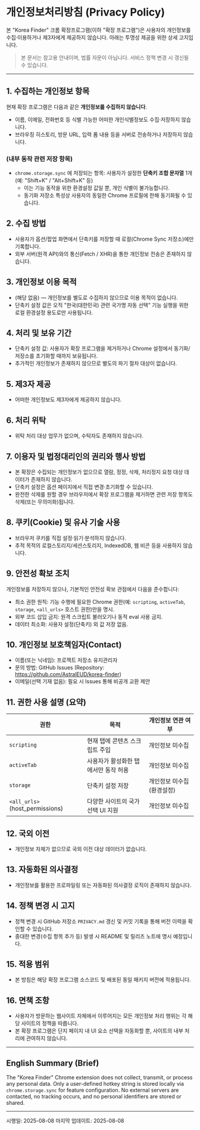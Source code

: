 # 개인정보처리방침 (Privacy Policy)

본 "Korea Finder" 크롬 확장프로그램(이하 "확장 프로그램")은 사용자의 개인정보를 수집·이용하거나 제3자에게 제공하지 않습니다. 아래는 투명성 제공을 위한 상세 고지입니다.

> 본 문서는 참고용 안내이며, 법률 자문이 아닙니다. 서비스 정책 변경 시 갱신될 수 있습니다.

---
## 1. 수집하는 개인정보 항목
현재 확장 프로그램은 다음과 같은 **개인정보를 수집하지 않습니다**.
- 이름, 이메일, 전화번호 등 식별 가능한 어떠한 개인식별정보도 수집·저장하지 않습니다.
- 브라우징 히스토리, 방문 URL, 입력 폼 내용 등을 서버로 전송하거나 저장하지 않습니다.

### (내부 동작 관련 저장 항목)
- `chrome.storage.sync` 에 저장되는 항목: 사용자가 설정한 **단축키 조합 문자열** 1개 (예: "Shift+K" / "Alt+Shift+K" 등)
  - 이는 기능 동작을 위한 환경설정 값일 뿐, 개인 식별이 불가능합니다.
  - 동기화 저장소 특성상 사용자의 동일한 Chrome 프로필에 한해 동기화될 수 있습니다.

## 2. 수집 방법
- 사용자가 옵션/팝업 화면에서 단축키를 저장할 때 로컬(Chrome Sync 저장소)에만 기록합니다.
- 외부 서버(원격 API)와의 통신(Fetch / XHR)을 통한 개인정보 전송은 존재하지 않습니다.

## 3. 개인정보 이용 목적
- (해당 없음) — 개인정보를 별도로 수집하지 않으므로 이용 목적이 없습니다.
- 단축키 설정 값은 오직 "한국(대한민국) 관련 국가명 자동 선택" 기능 실행을 위한 로컬 환경설정 용도로만 사용됩니다.

## 4. 처리 및 보유 기간
- 단축키 설정 값: 사용자가 확장 프로그램을 제거하거나 Chrome 설정에서 동기화/저장소를 초기화할 때까지 보유됩니다.
- 추가적인 개인정보가 존재하지 않으므로 별도의 파기 절차 대상이 없습니다.

## 5. 제3자 제공
- 어떠한 개인정보도 제3자에게 제공하지 않습니다.

## 6. 처리 위탁
- 위탁 처리 대상 업무가 없으며, 수탁자도 존재하지 않습니다.

## 7. 이용자 및 법정대리인의 권리와 행사 방법
- 본 확장은 수집되는 개인정보가 없으므로 열람, 정정, 삭제, 처리정지 요청 대상 데이터가 존재하지 않습니다.
- 단축키 설정은 옵션 페이지에서 직접 변경·초기화할 수 있습니다.
- 완전한 삭제를 원할 경우 브라우저에서 확장 프로그램을 제거하면 관련 저장 항목도 삭제(또는 무의미화)됩니다.

## 8. 쿠키(Cookie) 및 유사 기술 사용
- 브라우저 쿠키를 직접 설정·읽기·분석하지 않습니다.
- 추적 목적의 로컬스토리지/세션스토리지, IndexedDB, 웹 비콘 등을 사용하지 않습니다.

## 9. 안전성 확보 조치
개인정보를 저장하지 않으나, 기본적인 안전성 확보 관점에서 다음을 준수합니다:
- 최소 권한 원칙: 기능 수행에 필요한 Chrome 권한(예: `scripting`, `activeTab`, `storage`, `<all_urls>` 호스트 권한)만을 명시.
- 외부 코드 삽입 금지: 원격 스크립트 불러오기나 동적 eval 사용 금지.
- 데이터 최소화: 사용자 설정(단축키) 외 값 저장 없음.

## 10. 개인정보 보호책임자(Contact)
- 이름(또는 닉네임): 프로젝트 저장소 유지관리자
- 문의 방법: GitHub Issues (Repository: https://github.com/AstralEUD/korea-finder)
- 이메일(선택 기재 없음): 필요 시 Issues 통해 비공개 교환 제안

## 11. 권한 사용 설명 (요약)
| 권한 | 목적 | 개인정보 연관 여부 |
|------|------|-------------------|
| `scripting` | 현재 탭에 콘텐츠 스크립트 주입 | 개인정보 미수집 |
| `activeTab` | 사용자가 활성화한 탭에서만 동작 허용 | 개인정보 미수집 |
| `storage` | 단축키 설정 저장 | 개인정보 미수집 (환경설정) |
| `<all_urls>` (host_permissions) | 다양한 사이트의 국가 선택 UI 지원 | 개인정보 미수집 |

## 12. 국외 이전
- 개인정보 자체가 없으므로 국외 이전 대상 데이터가 없습니다.

## 13. 자동화된 의사결정
- 개인정보를 활용한 프로파일링 또는 자동화된 의사결정 로직이 존재하지 않습니다.

## 14. 정책 변경 시 고지
- 정책 변경 시 GitHub 저장소 `PRIVACY.md` 갱신 및 커밋 기록을 통해 버전 이력을 확인할 수 있습니다.
- 중대한 변경(수집 항목 추가 등) 발생 시 README 및 릴리즈 노트에 명시 예정입니다.

## 15. 적용 범위
- 본 방침은 해당 확장 프로그램 소스코드 및 배포된 동일 패키지 버전에 적용됩니다.

## 16. 면책 조항
- 사용자가 방문하는 웹사이트 자체에서 이루어지는 모든 개인정보 처리 행위는 각 해당 사이트의 정책을 따릅니다.
- 본 확장 프로그램은 단지 페이지 내 UI 요소 선택을 자동화할 뿐, 사이트의 내부 처리에 관여하지 않습니다.

---
## English Summary (Brief)
The "Korea Finder" Chrome extension does not collect, transmit, or process any personal data. Only a user-defined hotkey string is stored locally via `chrome.storage.sync` for feature configuration. No external servers are contacted, no tracking occurs, and no personal identifiers are stored or shared.

---
시행일: 2025-08-08
마지막 업데이트: 2025-08-08
